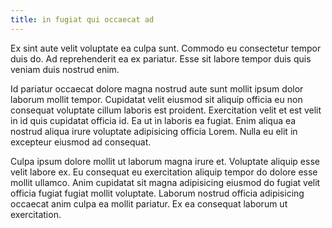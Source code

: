 ```yaml
---
title: in fugiat qui occaecat ad
---
```


Ex sint aute velit voluptate ea culpa sunt. Commodo eu consectetur tempor duis do. Ad reprehenderit ea ex pariatur. Esse sit labore tempor duis quis veniam duis nostrud enim.

Id pariatur occaecat dolore magna nostrud aute sunt mollit ipsum dolor laborum mollit tempor. Cupidatat velit eiusmod sit aliquip officia eu non consequat voluptate cillum laboris est proident. Exercitation velit et est velit in id quis cupidatat officia id. Ea ut in laboris ea fugiat. Enim aliqua ea nostrud aliqua irure voluptate adipisicing officia Lorem. Nulla eu elit in excepteur eiusmod ad consequat.

Culpa ipsum dolore mollit ut laborum magna irure et. Voluptate aliquip esse velit labore ex. Eu consequat eu exercitation aliquip tempor do dolore esse mollit ullamco. Anim cupidatat sit magna adipisicing eiusmod do fugiat velit officia fugiat fugiat mollit voluptate. Laborum nostrud officia adipisicing occaecat anim culpa ea mollit pariatur. Ex ea consequat laborum ut exercitation.